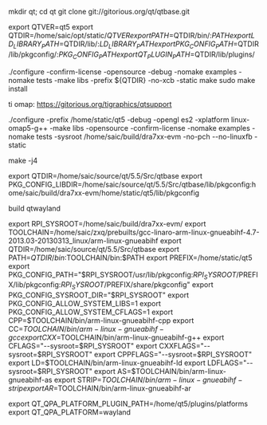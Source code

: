 
mkdir qt; cd qt
git clone git://gitorious.org/qt/qtbase.git

export QTVER=qt5
export QTDIR=/home/saic/opt/static/$QTVER 
export PATH=$QTDIR/bin/:$PATH
export LD_LIBRARY_PATH=$QTDIR/lib/:$LD_LIBRARY_PATH
export PKG_CONFIG_PATH=$QTDIR/lib/pkgconfig/:$PKG_CONFIG_PATH
export QT_PLUGIN_PATH=$QTDIR/lib/plugins/


./configure -confirm-license -opensource -debug -nomake examples -nomake tests  -make libs -prefix ${QTDIR} -no-xcb -static
make
sudo make install


ti omap:
https://gitorious.org/tigraphics/qtsupport


./configure -prefix /home/static/qt5 -debug -opengl es2 -xplatform linux-omap5-g++ -make libs  -opensource -confirm-license  -nomake examples -nomake tests -sysroot /home/saic/build/dra7xx-evm -no-pch --no-linuxfb -static


make -j4


export QTDIR=/home/saic/source/qt/5.5/Src/qtbase
export PKG_CONFIG_LIBDIR=/home/saic/source/qt/5.5/Src/qtbase/lib/pkgconfig:home/saic/build/dra7xx-evm/home/static/qt5/lib/pkgconfig

build qtwayland



export RPI_SYSROOT=/home/saic/build/dra7xx-evm/
export TOOLCHAIN=/home/saic/zxq/prebuilts/gcc-linaro-arm-linux-gnueabihf-4.7-2013.03-20130313_linux/arm-linux-gnueabihf
export QTDIR=/home/saic/source/qt/5.5/Src/qtbase
export PATH=$QTDIR/bin:$TOOLCHAIN/bin:$PATH
export PREFIX=/home/static/qt5
export PKG_CONFIG_PATH="$RPI_SYSROOT/usr/lib/pkgconfig:$RPI_SYSROOT/$PREFIX/lib/pkgconfig:$RPI_SYSROOT/$PREFIX/share/pkgconfig"
export PKG_CONFIG_SYSROOT_DIR="$RPI_SYSROOT"
export PKG_CONFIG_ALLOW_SYSTEM_LIBS=1
export PKG_CONFIG_ALLOW_SYSTEM_CFLAGS=1
export CPP=$TOOLCHAIN/bin/arm-linux-gnueabihf-cpp
export CC=$TOOLCHAIN/bin/arm-linux-gnueabihf-gcc
export CXX=$TOOLCHAIN/bin/arm-linux-gnueabihf-g++
export CFLAGS="--sysroot=$RPI_SYSROOT"
export CXXFLAGS="--sysroot=$RPI_SYSROOT"
export CPPFLAGS="--sysroot=$RPI_SYSROOT"
export LD=$TOOLCHAIN/bin/arm-linux-gnueabihf-ld
export LDFLAGS="--sysroot=$RPI_SYSROOT"
export AS=$TOOLCHAIN/bin/arm-linux-gnueabihf-as
export STRIP=$TOOLCHAIN/bin/arm-linux-gnueabihf-strip
export AR=$TOOLCHAIN/bin/arm-linux-gnueabihf-ar 



export QT_QPA_PLATFORM_PLUGIN_PATH=/home/qt5/plugins/platforms  
export QT_QPA_PLATFORM=wayland


